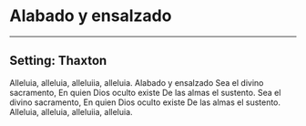 # Alabado y ensalzado

***

## Setting: Thaxton

Alleluia, alleluia, alleluiia, alleluia.
Alabado y ensalzado
Sea el divino sacramento,
En quien Dios oculto existe
De las almas el sustento.
Sea el divino sacramento,
En quien Dios oculto existe
De las almas el sustento.
Alleluia, alleluia, alleluiia, alleluia.